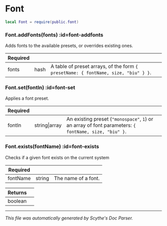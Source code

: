 # Font
```lua
local Font = require(public.font)
```

<section class="segment">

### Font.addFonts(fonts) :id=font-addfonts

Adds fonts to the available presets, or overrides existing ones.

| **Required** | []() | []() |
| --- | --- | --- |
| fonts | hash | A table of preset arrays, of the form `{ presetName: { fontName, size, "biu" } }`. |

</section>
<section class="segment">

### Font.set(fontIn) :id=font-set

Applies a font preset.

| **Required** | []() | []() |
| --- | --- | --- |
| fontIn | string&#124;array | An existing preset (`"monospace"`, `1`) or an array of font parameters: `{ fontName, size, "biu" }`. |

</section>
<section class="segment">

### Font.exists(fontName) :id=font-exists

Checks if a given font exists on the current system

| **Required** | []() | []() |
| --- | --- | --- |
| fontName | string | The name of a font. |

| **Returns** | []() |
| --- | --- |
| boolean |  |

</section>

----
_This file was automatically generated by Scythe's Doc Parser._

